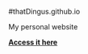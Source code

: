 #thatDingus.github.io

My personal website

<b><a href="https://thatdingus.github.io">Access it here</a></b>
